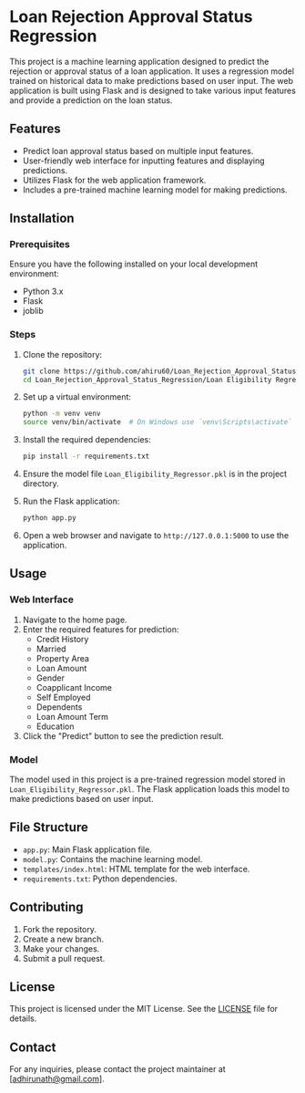 # Loan Rejection Approval Status Regression

This project is a machine learning application designed to predict the rejection or approval status of a loan application. It uses a regression model trained on historical data to make predictions based on user input. The web application is built using Flask and is designed to take various input features and provide a prediction on the loan status.

## Features

- Predict loan approval status based on multiple input features.
- User-friendly web interface for inputting features and displaying predictions.
- Utilizes Flask for the web application framework.
- Includes a pre-trained machine learning model for making predictions.

## Installation

### Prerequisites

Ensure you have the following installed on your local development environment:

- Python 3.x
- Flask
- joblib

### Steps

1. Clone the repository:

    ```bash
    git clone https://github.com/ahiru60/Loan_Rejection_Approval_Status_Regression.git
    cd Loan_Rejection_Approval_Status_Regression/Loan Eligibility Regressor
    ```

2. Set up a virtual environment:

    ```bash
    python -m venv venv
    source venv/bin/activate  # On Windows use `venv\Scripts\activate`
    ```

3. Install the required dependencies:

    ```bash
    pip install -r requirements.txt
    ```

4. Ensure the model file `Loan_Eligibility_Regressor.pkl` is in the project directory.

5. Run the Flask application:

    ```bash
    python app.py
    ```

6. Open a web browser and navigate to `http://127.0.0.1:5000` to use the application.

## Usage

### Web Interface

1. Navigate to the home page.
2. Enter the required features for prediction:
    - Credit History
    - Married
    - Property Area
    - Loan Amount
    - Gender
    - Coapplicant Income
    - Self Employed
    - Dependents
    - Loan Amount Term
    - Education
3. Click the "Predict" button to see the prediction result.

### Model

The model used in this project is a pre-trained regression model stored in `Loan_Eligibility_Regressor.pkl`. The Flask application loads this model to make predictions based on user input.

## File Structure

- `app.py`: Main Flask application file.
- `model.py`: Contains the machine learning model.
- `templates/index.html`: HTML template for the web interface.
- `requirements.txt`: Python dependencies.

## Contributing

1. Fork the repository.
2. Create a new branch.
3. Make your changes.
4. Submit a pull request.

## License

This project is licensed under the MIT License. See the [LICENSE](LICENSE) file for details.

## Contact

For any inquiries, please contact the project maintainer at [adhirunath@gmail.com].

